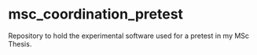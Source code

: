# msc_coordination_pretest
Repository to hold the experimental software used for a pretest in my MSc Thesis.

